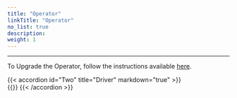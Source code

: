 ```yaml
---
title: "Operator"
linkTitle: "Operator"
no_list: true
description:
weight: 1
---
```


<hr> 

To Upgrade the Operator, follow the instructions available [here](../../../operator/upgrade.md).

{{< accordion id="Two" title="Driver" markdown="true" >}}  
{{<include file="content/v2/getting-started/upgrade/operator/driver_upgrade.md" hideClasses="1,2,3,4">}}
{{< /accordion >}}

<br>

